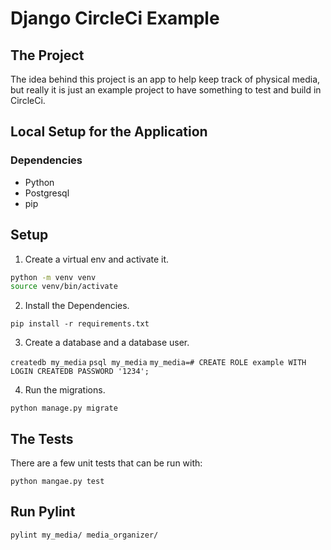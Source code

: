 # Django CircleCi Example

## The Project
The idea behind this project is an app to help keep track of physical media, but really it is just an example project to have something to test and build in CircleCi.

## Local Setup for the Application

### Dependencies

- Python
- Postgresql
- pip

## Setup

1. Create a virtual env and activate it.

```bash
python -m venv venv
source venv/bin/activate
```

2. Install the Dependencies.

`pip install -r requirements.txt`

3. Create a database and a database user.

`createdb my_media`
`psql my_media`
`my_media=# CREATE ROLE example WITH LOGIN CREATEDB PASSWORD '1234';`

4. Run the migrations.

`python manage.py migrate`

## The Tests
There are a few unit tests that can be run with:

`python mangae.py test`

## Run Pylint

`pylint my_media/ media_organizer/`
